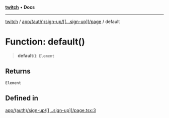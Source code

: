 [**twitch**](../../../../../../README.md) • **Docs**

***

[twitch](../../../../../../modules.md) / [app/(auth)/sign-up/\[\[...sign-up\]\]/page](../README.md) / default

# Function: default()

> **default**(): `Element`

## Returns

`Element`

## Defined in

[app/(auth)/sign-up/\[\[...sign-up\]\]/page.tsx:3](https://github.com/Mohaamedl/Twitch_clone/blob/9ae8fe0301b5527403a032a29bdae292528b52a8/app/(auth)/sign-up/[[...sign-up]]/page.tsx#L3)
